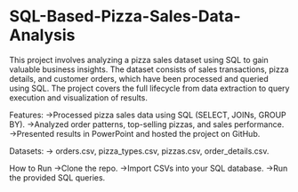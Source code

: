 # SQL-Based-Pizza-Sales-Data-Analysis
This project involves analyzing a pizza sales dataset using SQL to gain valuable business insights. The dataset consists of sales transactions, pizza details, and customer orders, which have been processed and queried using SQL. The project covers the full lifecycle from data extraction to query execution and visualization of results.

Features:
->Processed pizza sales data using SQL (SELECT, JOINs, GROUP BY).
->Analyzed order patterns, top-selling pizzas, and sales performance.
->Presented results in PowerPoint and hosted the project on GitHub.

Datasets:
-> orders.csv, pizza_types.csv, pizzas.csv, order_details.csv.

How to Run
->Clone the repo.
->Import CSVs into your SQL database.
->Run the provided SQL queries.
